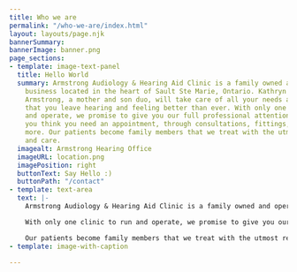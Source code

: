 ```yaml
---
title: Who we are
permalink: "/who-we-are/index.html"
layout: layouts/page.njk
bannerSummary: 
bannerImage: banner.png
page_sections:
- template: image-text-panel
  title: Hello World
  summary: Armstrong Audiology & Hearing Aid Clinic is a family owned and operated
    business located in the heart of Sault Ste Marie, Ontario. Kathryn and Matthew
    Armstrong, a mother and son duo, will take care of all your needs and make sure
    that you leave hearing and feeling better than ever. With only one clinic to run
    and operate, we promise to give you our full professional attention from the moment
    you think you need an appointment, through consultations, fittings, repairs and
    more. Our patients become family members that we treat with the utmost respect
    and care.
  imagealt: Armstrong Hearing Office
  imageURL: location.png
  imagePosition: right
  buttonText: Say Hello :)
  buttonPath: "/contact"
- template: text-area
  text: |-
    Armstrong Audiology & Hearing Aid Clinic is a family owned and operated business located in the heart of Sault Ste Marie, Ontario. Kathryn and Matthew Armstrong, a mother and son duo, will take care of all your needs and make sure that you leave hearing and feeling better than ever.

    With only one clinic to run and operate, we promise to give you our full professional attention from the moment you think you need an appointment, through consultations, fittings, repairs and more.

    Our patients become family members that we treat with the utmost respect and care.
- template: image-with-caption

---
```

